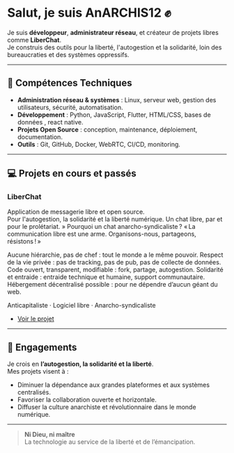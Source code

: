 # Salut, je suis AnARCHIS12 ✊

Je suis **développeur**, **administrateur réseau**, et créateur de projets libres comme **LiberChat**.  
Je construis des outils pour la liberté, l'autogestion et la solidarité, loin des bureaucraties et des systèmes oppressifs.

---

## 🔧 Compétences Techniques

- **Administration réseau & systèmes** : Linux, serveur web, gestion des utilisateurs, sécurité, automatisation.  
- **Développement** : Python, JavaScript, Flutter, HTML/CSS, bases de données , react native.  
- **Projets Open Source** : conception, maintenance, déploiement, documentation.  
- **Outils** : Git, GitHub, Docker, WebRTC, CI/CD, monitoring.

---

## 💻 Projets en cours et passés

### LiberChat
Application de messagerie libre et open source.  
Pour l'autogestion, la solidarité et la liberté numérique. Un chat libre, par et pour le prolétariat. »
 Pourquoi un chat anarcho-syndicaliste ?
« La communication libre est une arme. Organisons-nous, partageons, résistons ! »

Aucune hiérarchie, pas de chef : tout le monde a le même pouvoir.
Respect de la vie privée : pas de tracking, pas de pub, pas de collecte de données.
Code ouvert, transparent, modifiable : fork, partage, autogestion.
Solidarité et entraide : entraide technique et humaine, support communautaire.
Hébergement décentralisé possible : pour ne dépendre d’aucun géant du web.

Anticapitaliste · Logiciel libre · Anarcho-syndicaliste  
- [Voir le projet](https://github.com/AnARCHIS12/liberchat)


---

## 🌱 Engagements

Je crois en **l’autogestion, la solidarité et la liberté**.  
Mes projets visent à :
- Diminuer la dépendance aux grandes plateformes et aux systèmes centralisés.  
- Favoriser la collaboration ouverte et horizontale.  
- Diffuser la culture anarchiste et révolutionnaire dans le monde numérique.

---

> **Ni Dieu, ni maître**  
> La technologie au service de la liberté et de l’émancipation.
